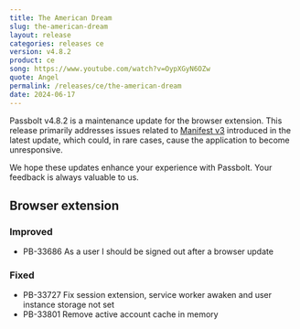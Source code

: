 ```yaml
---
title: The American Dream
slug: the-american-dream
layout: release
categories: releases ce
version: v4.8.2
product: ce
song: https://www.youtube.com/watch?v=OypXGyN6OZw
quote: Angel
permalink: /releases/ce/the-american-dream
date: 2024-06-17
---
```


Passbolt v4.8.2 is a maintenance update for the browser extension. This release primarily addresses issues related 
to [Manifest v3](https://www.passbolt.com/blog/passbolt-browser-extension-migration-to-manifest-v3) introduced in the latest update, which could, in rare cases, cause the application to become unresponsive.

We hope these updates enhance your experience with Passbolt. Your feedback is always valuable to us.

## Browser extension
### Improved
- PB-33686 As a user I should be signed out after a browser update

### Fixed
- PB-33727 Fix session extension, service worker awaken and user instance storage not set
- PB-33801 Remove active account cache in memory

